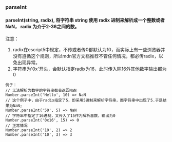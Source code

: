 ### parseInt
#### parseInt(string, radix), 将字符串 string 使用 radix 进制来解析成一个整数或者NaN， radix 为介于2-36之间的数。
注意：
1. radix在escript5中规定，不传或者传0都默认为10，而实际上有一些浏览器并没有遵循这个规则，所以mdn官方文档推荐不管任何情况，都必传radix，以免出现异常。
2. 字符串为'0x'开头，会默认指定radix为16，此时传入除16外其他数字输出都为0
```
例子：
// 无法解析为数字的字符串都会返回NaN
Number.parseInt('Hello', 10) => NaN
// 这个例子中，由于radix指定了5，即采用5进制来解析字符串，而字符串中出现了5.于是结果为NaN;
Number.parseInt('50', 5) => NaN
// 字符串中指定了16进制，又传入了15作为解析基数，输出为0
Number.parseInt('0x16', 15) => 0
// 正常情况
Number.parseInt('10', 2) => 2
Number.parseInt('10', 3) => 3
```
